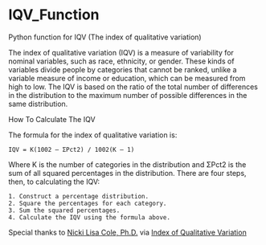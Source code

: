 # IQV_Function
Python function for IQV (The index of qualitative variation)

The index of qualitative variation (IQV) is a measure of variability for nominal variables, such as race, ethnicity, or gender. These kinds of variables divide people by categories that cannot be ranked, unlike a variable measure of income or education, which can be measured from high to low. The IQV is based on the ratio of the total number of differences in the distribution to the maximum number of possible differences in the same distribution. 

How To Calculate The IQV

The formula for the index of qualitative variation is:

    IQV = K(1002 – ΣPct2) / 1002(K – 1) 

Where K is the number of categories in the distribution and ΣPct2 is the sum of all squared percentages in the distribution. There are four steps, then, to calculating the IQV:

    1. Construct a percentage distribution.
    2. Square the percentages for each category.
    3. Sum the squared percentages.
    4. Calculate the IQV using the formula above.

Special thanks to [Nicki Lisa Cole, Ph.D.](https://www.thoughtco.com/nicki-lisa-cole-3026033)
via [Index of Qualitative Variation](https://www.thoughtco.com/index-of-qualitative-variation-iqv-3026700)
